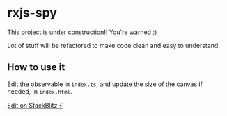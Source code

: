# rxjs-spy

This project is under construction!! You're warned ;)

Lot of stuff will be refactored to make code clean and easy to understand.

## How to use it
Edit the observable in `index.ts`, and update the size of the canvas if needed, in `index.html`.

[Edit on StackBlitz ⚡️](https://stackblitz.com/edit/rxjs-spy)

